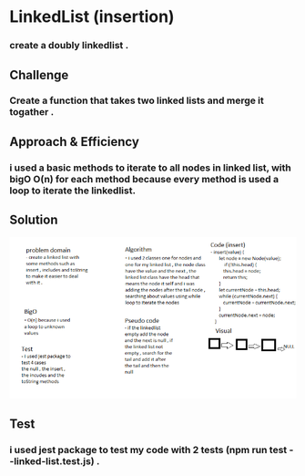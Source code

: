 # LinkedList (insertion)

### create a doubly linkedlist .

## Challenge

### Create a function that takes two linked lists and merge it togather .

## Approach & Efficiency

### i used a basic methods to iterate to all nodes in linked list, with bigO O(n) for each method because every method is used a loop to iterate the linkedlist.

## Solution

![whiteboard](../assets/linked-list.png)

## Test

### i used jest package to test my code with 2 tests (npm run test --linked-list.test.js) . 